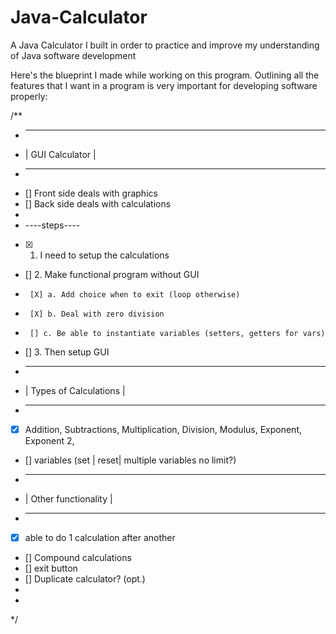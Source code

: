 # Java-Calculator
A Java Calculator I built in order to practice and improve my understanding of Java software development



Here's the blueprint I made while working on this program. Outlining all the features that I want in a program is very important for developing software properly:

/**
 * ------------------
 * | GUI Calculator |
 * ------------------
 * [] Front side deals with graphics 
 * [] Back side deals with calculations
 * 
 * ----steps----
 * [X] 1. I need to setup the calculations
 * [] 2. Make functional program without GUI
 * 		[X] a. Add choice when to exit (loop otherwise)
 * 		[X] b. Deal with zero division
 * 		[] c. Be able to instantiate variables (setters, getters for vars)
 * [] 3. Then setup GUI
 * -------------------------
 * | Types of Calculations |
 * -------------------------
 * [X] Addition, Subtractions, Multiplication, Division, Modulus, Exponent, Exponent 2, 
 * [] variables (set | reset| multiple variables no limit?)
 * -----------------------
 * | Other functionality |
 * -----------------------
 * [X] able to do 1 calculation after another
 * [] Compound calculations
 * [] exit button
 * [] Duplicate calculator? (opt.)
 * 
 * 
 */
